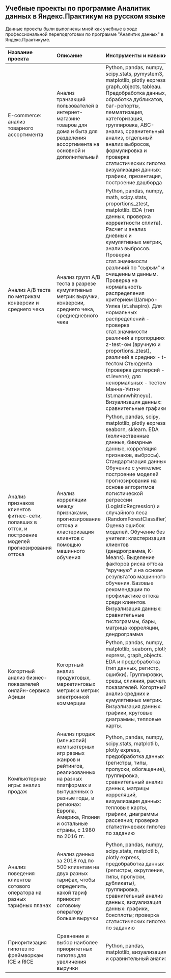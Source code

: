 ## Учебные проекты по программе Аналитик данных в Яндекс.Практикум на русском языке  
Данные проекты были выполнены мной как учебные в ходе профессиональной переподготовки по программе "Аналитик данных" в Яндекс.Практикуме.


| Название проекта | Описание | Инструменты и навыки | Ссылка |
| :--------------- | :-------------------- | :------------------- | :----- |
| E-commerce: анализ товарного ассортимента | Анализ транзакций пользователей в интернет-магазине товаров для дома и быта для разделения ассортимента на основной и дополнительный | Python, pandas, numpy, scipy.stats, pymystem3, matplotlib, plotly express, graph_objects, tableau. Предобработка данных, обработка дубликатов, баг-репорты, лемматизация, категоризация, группировка, ABC-анализ, сравнительный анализ, отдельный анализ выбросов, формулировка и проверка статистических гипотез, визуализация данных: графики, презентация, построение дашборда | [e-com_rus](https://github.com/mvavdonina/Yandex_Practicum_Data_Analyst_Training_Projects_Rus/tree/main/e-com_rus)|
| Анализ A/B теста по метрикам конверсии и среднего чека | Анализ групп A/B теста в разрезе кумулятивных метрик выручки, конверсии, среднего чека, среднедневного чека | Python, pandas, numpy, math, scipy.stats, proportions_ztest, matplotlib. EDA (тип данных, проверка корректности сплита). Расчет и анализ дневных и кумулятивных метрик, анализ выбросов. Проверка стат.значимости различий по "сырым" и очищенным данным. Проверка на нормальность распределения критерием Шапиро-Уилка (st.shapiro). Для нормальных распределений - проверка стат.значимости различий в пропорциях z-test-ом (вручную и proportions_ztest), различий в средних - t-тестом Стьюдента (проверка дисперсий - st.levene); для ненормальных - тестом Манна-Уитни (st.mannwhitneyu). Визуализация данных: сравнительные графики | [ab_test_convrsn_avgbill_rus](https://github.com/mvavdonina/Yandex_Practicum_Data_Analyst_Training_Projects_Rus/tree/main/ab_test_convrsn_avgbill_rus)|
| Анализ признаков клиентов фитнес-сети, попавших в отток, и построение моделей прогнозирования оттока | Анализ корреляции между признаками, прогнозирование оттока и кластеризация клиентов с помощью машинного обучения | Python, pandas, scipy, matplotlib, plotly express, seaborn, sklearn. EDA (количественные данные, бинарные данные, корреляция признаков, выбросы). Стандартизация данных. Обучение с учителем: построение моделей прогнозирования на основе алгоритмов логистической регрессии (LogisticRegression) и случайного леса (RandomForestClassifier). Оценка ошибок моделей. Обучение без учителя: кластеризация клиентов (дендрограмма, K-Means). Выделение факторов риска оттока "вручную" и на основе результатов машинного обучения. Базовые рекомендации по профилактике оттока среди клиентов. Визуализация данных: сравнительные гистограммы, бары, матрица корреляции, дендрограмма | [ml_churn_fitness_rus](https://github.com/mvavdonina/Yandex_Practicum_Data_Analyst_Training_Projects_Rus/tree/main/ml_churn_fitness_rus)|
| Когортный анализ бизнес-показателей онлайн-сервиса Афиши| Когортный анализ продуктовых, маркетинговых метрик и метрик электронной коммерции | Python, pandas, numpy, matplotlib, seaborn, plotly express, graph_objects. EDA и предобработка (тип данных, регистр, ошибки). Группировки, срезы, слияния, расчеты показателей. Когортный анализ средних и кумулятивных метрик. Визуализация данных: графики, круговые диаграммы, тепловые карты. | [cohorts_metrics_rus](https://github.com/mvavdonina/Yandex_Practicum_Data_Analyst_Training_Projects_Rus/tree/main/cohorts_metrics_rus)|
| Компьютерные игры: анализ продаж | Анализ продаж (млн.копий) компьютерных игр разных жанров и рейтингов, реализованных на разных платформах и выпущенных в разные годы, в регионах: Европа, Америка, Япония и остальные страны, с 1980 по 2016 гг. | Python, pandas, numpy, scipy.stats, matplotlib, plotly express, предобработка данных (регистры, типы, пропуски, обогащение), группировка, сравнительный анализ данных, матрицы корреляций, визуализация данных: тепловые карты, графики, диаграммы рассеяния; проверка статистических гипотез по заданию | [games_rus](https://github.com/mvavdonina/Yandex_Practicum_Data_Analyst_Training_Projects_Rus/tree/main/games_rus)|
| Анализ поведения клиентов сотового оператора на разных тарифных планах | Анализ данных за 2018 год по 500 клиентам на двух разных тарифах, чтобы определить, какой тариф приносит сотовому оператору больше выручки | Python, pandas, numpy, scipy.stats, matplotlib, plotly express, предобработка данных (регистры, округление, типы, пропуски, дубликаты), группировка, сравнительный анализ данных, визуализация данных: графики, боксплоты; проверка статистических гипотез по заданию | [mobtariffs_rus](https://github.com/mvavdonina/Yandex_Practicum_Data_Analyst_Training_Projects_Rus/tree/main/mobtariffs_rus)|
| Приоритизация гипотез по фреймворкам ICE и RICE | Сравнение и выбор наиболее приоритетных гипотез для увеличения выручки | Python, pandas, matplotlib, визуализация и сравнительный анализ | [hypotheses_rus](https://github.com/mvavdonina/Yandex_Practicum_Data_Analyst_Training_Projects_Rus/tree/main/hypotheses_rus)|

